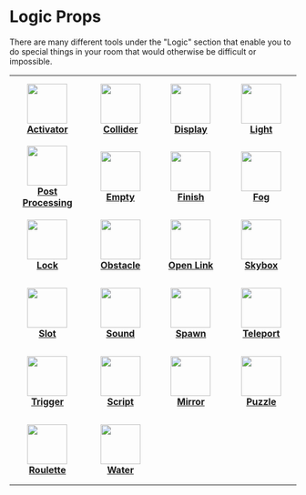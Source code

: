 # Logic Props
There are many different tools under the "Logic" section that enable you to do special things in your room that would otherwise be difficult or impossible.

<table>
  <tbody>
    <tr>
      <td align="center" valign="middle" width="150" height="120">
        <a href="./logic_props/visibility_activator">
          <img src={require('./img/logic_props/activator.png').default} width="70"/><br/>
          <b>Activator</b>
        </a>
      </td>
      <td align="center" valign="middle" width="150" height="120">
        <a href="./logic_props/collider">
          <img src={require('./img/logic_props/collider.png').default} width="70"/><br/>
          <b>Collider</b>
        </a>
      </td>
      <td align="center" valign="middle" width="150" height="120">
        <a href="./logic_props/display">
          <img src={require('./img/logic_props/display.png').default} width="70"/><br/>
          <b>Display</b>
        </a>
      </td>
      <td align="center" valign="middle" width="150" height="120">
        <a href="./logic_props/light">
          <img src={require('./img/logic_props/light.png').default} width="70"/><br/>
          <b>Light</b>
        </a>
      </td>
    </tr>
    <tr>
      <td align="center" valign="middle" width="150" height="120">
        <a href="./logic_props/post_processing">
          <img src={require('./img/logic_props/pp.png').default} width="70"/><br/>
          <b>Post Processing</b>
        </a>
      </td>
      <td align="center" valign="middle" width="150" height="120">
        <a href="./logic_props/empty">
          <img src={require('./img/logic_props/empty.png').default} width="70"/><br/>
          <b>Empty</b>
        </a>
      </td>
      <td align="center" valign="middle" width="150" height="120">
        <a href="./logic_props/finish">
          <img src={require('./img/logic_props/finish.png').default} width="70"/><br/>
          <b>Finish</b>
        </a>
      </td>
      <td align="center" valign="middle" width="150" height="120">
        <a href="./logic_props/fog">
          <img src={require('./img/logic_props/fog.png').default} width="70"/><br/>
          <b>Fog</b>
        </a>
      </td>
    </tr>
    <tr>
      <td align="center" valign="middle" width="150" height="120">
        <a href="./logic_props/lock">
          <img src={require('./img/logic_props/lock.png').default} width="70"/><br/>
          <b>Lock</b>
        </a>
      </td>
      <td align="center" valign="middle" width="150" height="120">
        <a href="./logic_props/obstacle">
          <img src={require('./img/logic_props/obstacle.png').default} width="70"/><br/>
          <b>Obstacle</b>
        </a>
      </td>
      <td align="center" valign="middle" width="150" height="120">
        <a href="./logic_props/open_link">
          <img src={require('./img/logic_props/openLink.png').default} width="70"/><br/>
          <b>Open Link</b>
        </a>
      </td>
      <td align="center" valign="middle" width="150" height="120">
        <a href="./logic_props/skybox">
          <img src={require('./img/logic_props/skybox.png').default} width="70"/><br/>
          <b>Skybox</b>
        </a>
      </td>
    </tr>
    <tr>
      <td align="center" valign="middle" width="150" height="120">
        <a href="./logic_props/slot">
          <img src={require('./img/logic_props/slot.png').default} width="70"/><br/>
          <b>Slot</b>
        </a>
      </td>
      <td align="center" valign="middle" width="150" height="120">
        <a href="./logic_props/sound">
          <img src={require('./img/logic_props/sound.png').default} width="70"/><br/>
          <b>Sound</b>
        </a>
      </td>
      <td align="center" valign="middle" width="150" height="120">
        <a href="./logic_props/spawn_point">
          <img src={require('./img/logic_props/spawn.png').default} width="70"/><br/>
          <b>Spawn</b>
        </a>
      </td>
      <td align="center" valign="middle" width="150" height="120">
        <a href="./logic_props/teleport">
          <img src={require('./img/logic_props/teleport.png').default} width="70"/><br/>
          <b>Teleport</b>
        </a>
      </td>
    </tr>
    <tr>
      <td align="center" valign="middle" width="150" height="120">
        <a href="./logic_props/trigger">
          <img src={require('./img/logic_props/trigger.png').default} width="70"/><br/>
          <b>Trigger</b>
        </a>
      </td>
      <td align="center" valign="middle" width="150" height="120">
        <a href="./lua-scripting">
          <img src={require('./img/logic_props/script.png').default} width="70"/><br/>
          <b>Script</b>
        </a>
      </td>
      <td align="center" valign="middle" width="150" height="120">
        <a href="./logic_props/mirror">
          <img src={require('./img/logic_props/mirror.png').default} width="70"/><br/>
          <b>Mirror</b>
        </a>
      </td>
      <td align="center" valign="middle" width="150" height="120">
        <a href="./logic_props/puzzle">
          <img src={require('./img/logic_props/puzzle.png').default} width="70"/><br/>
          <b>Puzzle</b>
        </a>
      </td>
    </tr>
    <tr>
      <td align="center" valign="middle" width="150" height="120">
        <a href="./logic_props/roulette">
          <img src={require('./img/logic_props/roulette.png').default} width="70"/><br/>
          <b>Roulette</b>
        </a>
      </td>
      <td align="center" valign="middle" width="150" height="120">
        <a href="./logic_props/water">
          <img src={require('./img/logic_props/water.png').default} width="70"/><br/>
          <b>Water</b>
        </a>
      </td>
    </tr>
  </tbody>
</table>